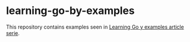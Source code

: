 # learning-go-by-examples

This repository contains examples seen in [Learning Go y examples article serie](https://dev.to/aurelievache/learning-go-by-examples-introduction-448n).
